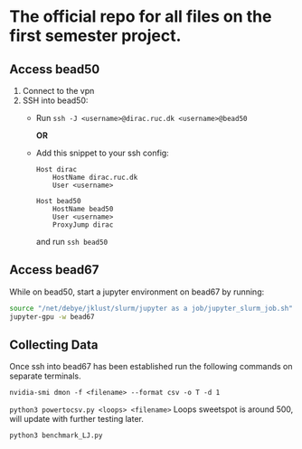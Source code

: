 # The official repo for all files on the first semester project.

## Access bead50

1. Connect to the vpn
2. SSH into bead50:
    - Run ```ssh -J <username>@dirac.ruc.dk <username>@bead50```

      **OR**
    - Add this snippet to your ssh config:
        ```sshconfig
        Host dirac
            HostName dirac.ruc.dk
            User <username>
        
        Host bead50
            HostName bead50
            User <username>
            ProxyJump dirac
        ```
        and run ```ssh bead50```

## Access bead67

While on bead50, start a jupyter environment on bead67 by running:
```bash
source "/net/debye/jklust/slurm/jupyter as a job/jupyter_slurm_job.sh"
jupyter-gpu -w bead67
```

## Collecting Data
Once ssh into bead67 has been established run the following commands on separate terminals.

`nvidia-smi dmon -f <filename> --format csv -o T -d 1 `

`python3 powertocsv.py <loops> <filename>`
Loops sweetspot is around 500, will update with further testing later.

`python3 benchmark_LJ.py`


